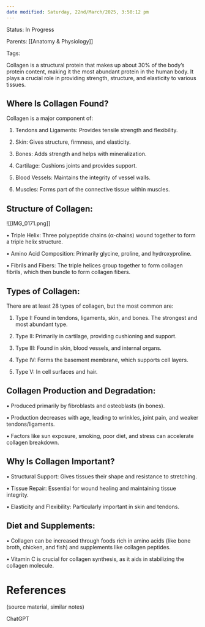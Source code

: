 ```yaml
---
date modified: Saturday, 22nd/March/2025, 3:50:12 pm
---
```

Status: In Progress

Parents: [[Anatomy & Physiology]]

Tags:

Collagen is a structural protein that makes up about 30% of the body’s protein content, making it the most abundant protein in the human body. It plays a crucial role in providing strength, structure, and elasticity to various tissues.

## Where Is Collagen Found?

Collagen is a major component of:

1. Tendons and Ligaments: Provides tensile strength and flexibility.

2. Skin: Gives structure, firmness, and elasticity.

3. Bones: Adds strength and helps with mineralization.

4. Cartilage: Cushions joints and provides support.

5. Blood Vessels: Maintains the integrity of vessel walls.

6. Muscles: Forms part of the connective tissue within muscles.

## Structure of Collagen:

![[IMG_0171.png]]

• Triple Helix: Three polypeptide chains (α-chains) wound together to form a triple helix structure.

• Amino Acid Composition: Primarily glycine, proline, and hydroxyproline.

• Fibrils and Fibers: The triple helices group together to form collagen fibrils, which then bundle to form collagen fibers.

## Types of Collagen:


There are at least 28 types of collagen, but the most common are:

1. Type I: Found in tendons, ligaments, skin, and bones. The strongest and most abundant type.

2. Type II: Primarily in cartilage, providing cushioning and support.

3. Type III: Found in skin, blood vessels, and internal organs.

4. Type IV: Forms the basement membrane, which supports cell layers.

5. Type V: In cell surfaces and hair.

  
## Collagen Production and Degradation:

• Produced primarily by fibroblasts and osteoblasts (in bones).

• Production decreases with age, leading to wrinkles, joint pain, and weaker tendons/ligaments.

• Factors like sun exposure, smoking, poor diet, and stress can accelerate collagen breakdown.

  
## Why Is Collagen Important?

• Structural Support: Gives tissues their shape and resistance to stretching.

• Tissue Repair: Essential for wound healing and maintaining tissue integrity.

• Elasticity and Flexibility: Particularly important in skin and tendons.

  
## Diet and Supplements:

• Collagen can be increased through foods rich in amino acids (like bone broth, chicken, and fish) and supplements like collagen peptides.

• Vitamin C is crucial for collagen synthesis, as it aids in stabilizing the collagen molecule.

# References
(source material, similar notes)

ChatGPT